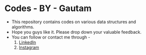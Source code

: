 # Codes - BY - Gautam
* This repository contains codes on various data structures and algorithms.
* Hope you guys like it. Please drop down your valuable feedback.
* You can follow or contact me through - 
    1. [ LinkedIn ](https://www.linkedin.com/in/gautam-gupta-74b8931b6/)
    1. [ Instagram ](https://www.instagram.com/gautamgupta.01/)
